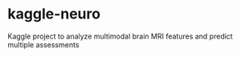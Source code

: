 # kaggle-neuro
Kaggle project to analyze multimodal brain MRI features and predict multiple assessments
